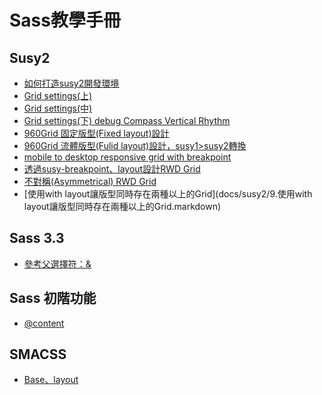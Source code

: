 Sass教學手冊
====================

Susy2
--------------------------
* [如何打造susy2開發環境](docs/susy2/0.如何打造susy2開發環境.markdown)
* [Grid settings(上)](docs/susy2/1.markdown)
* [Grid settings(中)](docs/susy2/2.markdown)
* [Grid settings(下) debug Compass Vertical Rhythm ](docs/susy2/3.markdown)
* [960Grid 固定版型(Fixed layout)設計](docs/susy2/4.markdown)
* [960Grid 流體版型(Fulid layout)設計，susy1>susy2轉換](docs/susy2/5.markdown)
* [mobile to desktop responsive grid with breakpoint](docs/susy2/6.markdown)
* [透過susy-breakpoint、layout設計RWD Grid](docs/susy2/7.markdown)
* [不對稱(Asymmetrical) RWD Grid](docs/susy2/8.markdown)
* [使用with layout讓版型同時存在兩種以上的Grid](docs/susy2/9.使用with layout讓版型同時存在兩種以上的Grid.markdown)

Sass 3.3
--------------------------
* [參考父選擇符：&](docs/Sass3.3/1.markdown)

Sass 初階功能
--------------------------
* [@content](docs/Sass/@content.markdown)

SMACSS
--------------------------
* [Base、layout](docs/SMACSS/1.markdown)
